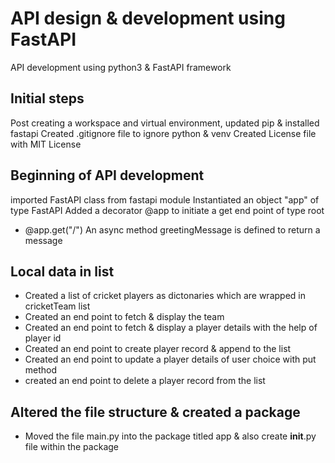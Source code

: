 # API design & development using FastAPI 
API development using python3 & FastAPI framework

## Initial steps
Post creating a workspace and virtual environment, updated pip & installed fastapi
Created .gitignore file to ignore python & venv
Created License file with MIT License

## Beginning of API development
imported FastAPI class from fastapi module
Instantiated an object "app" of type FastAPI
Added a decorator @app to initiate a get end point of type root
* @app.get("/")
An async method greetingMessage is defined to return a message

## Local data  in list
* Created a list of cricket players as dictonaries which are wrapped in cricketTeam list
* Created an end point to fetch & display the team
* Created an end point to fetch & display a player details with the help of player id
* Created an end point to create player record & append to the list
* Created an end point to update a player details of user choice with put method
* created an end point to delete a player record from the list

## Altered the file structure & created a package
* Moved the file main.py into the package titled app & also create __init__.py file within the package

